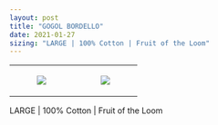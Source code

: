 ```yaml
---
layout: post
title: "GOGOL BORDELLO"
date: 2021-01-27
sizing: "LARGE | 100% Cotton | Fruit of the Loom"
---
```




<table style="width:100%;"><tr><td style="vertical-align:top;">
      <figure class="tmblr-full" data-orig-height="2048" data-orig-width="1365" data-orig-src="https://concertshirts.netlify.app/shirts/0077/0077-01.jpg"><img src="https://64.media.tumblr.com/8a73e6ec15c0fcec9b3e4d39ba7060ab/6c8db8742873f1ce-c8/s540x810/eb9d1a9f6e42055d7ea3d77d0bc96acd59227de4.jpg" data-orig-height="2048" data-orig-width="1365" data-orig-src="https://concertshirts.netlify.app/shirts/0077/0077-01.jpg"/></figure></td>
    <td style="vertical-align:top;">
      <figure class="tmblr-full" data-orig-height="2048" data-orig-width="1365" data-orig-src="https://concertshirts.netlify.app/shirts/0077/0077-02.jpg"><img src="https://64.media.tumblr.com/497e73833bb353aedd6f3965aed16afe/6c8db8742873f1ce-b2/s540x810/3036de55ba85e31298f1537b2972a96223ee3675.jpg" data-orig-height="2048" data-orig-width="1365" data-orig-src="https://concertshirts.netlify.app/shirts/0077/0077-02.jpg"/></figure></td>
  </tr></table><p>
  LARGE | 100% Cotton | Fruit of the Loom
</p>
